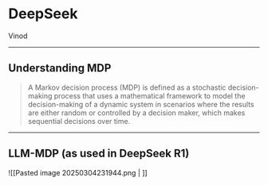 # DeepSeek

Vinod

---
## Understanding MDP

>A Markov decision process (MDP) is defined as a stochastic decision-making process that uses a mathematical framework to model the decision-making of a dynamic system in scenarios where the results are either random or controlled by a decision maker, which makes sequential decisions over time.

---
## LLM-MDP (as used in DeepSeek R1)

![[Pasted image 20250304231944.png | ]]

